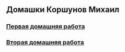 ## Домашки Коршунов Михаил ##


### [Первая домашняя работа](https://github.com/M1K400/Homeworks_Ylab/tree/master/Ylab_HW1)

### [Вторая домашняя работа](https://github.com/M1K400/Homeworks_Ylab/tree/master/Ylab_HW2)
